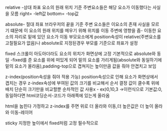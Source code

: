relative -상대 좌표
요소의 원래 위치 기준
주변요소들은 해당 요소가 이동했다는 사실을 모름
right= -left값
bottom= -top값


absolute- 절대 좌표
브라우저의 끝을 기준
주변 요소들은 이요소의 존재 사실을 모르기 떄문에 이 요소의 원래 위치를 메우기 위해 위치를 이동
주변에 영향을 줌- 이동한 요소의 자리로 밑에 있던 요소가 이동
부모요소에게 position속성이 relative(주변요소를 고칠필요가 없음)나 absolute로 지정된경우 부모를 기준으로 좌표가 설정

fixed
스크롤이 아도아더라도 요소의 위치가 화면상에 고정
기본적으로 absolute와 동일
-fixed를 준 요소를 위에 떠있게 되어 밑의 요소를 가리게됨(absolute와 동일하기에 밑의 요소가 올라옴),padding-top으로 겹쳐지는 높이만큼 값을 줘야 안겹치고 보임


z-index(position속성을 줘야 적용 가능)
position속성으로 인해 요소가 화면상에서 겹치는 경우 z-index속성에 부여된 값의 크기를 비교해서 순서 결정
값이 클수록 위에 배치
단순히 크기만을 비교할뿐 순차적인 값 사용x - ex)0,10,3 ->이런식으로
기본값:0, 동일하다면 html코딩순서-코드가 아래쪽에 있는게 올라옴

html을 눕힌다 가정하고 z-index를 주면 위로 더 올라와 이동,더 높은값은 더 높이 올라와 이동-레이어


sticky
지정한 높이에서 fixed처럼 고정
필수적으로 
